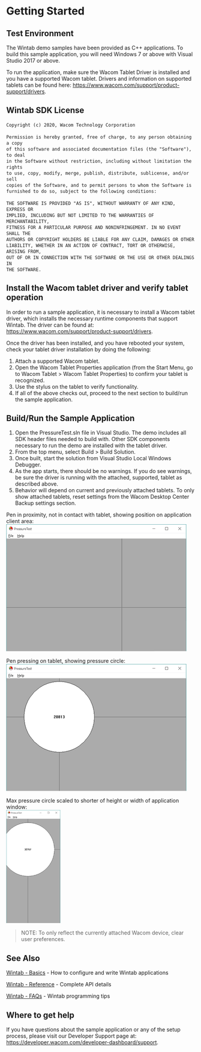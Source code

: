 # Getting Started 

## Test Environment
The Wintab demo samples have been provided as C++ applications. To build this sample application, you will need Windows 7 or above with Visual Studio 2017 or above.

To run the application, make sure the Wacom Tablet Driver is installed and you have a supported Wacom tablet. Drivers and information on supported tablets can be found here: https://www.wacom.com/support/product-support/drivers.

## Wintab SDK License
```
Copyright (c) 2020, Wacom Technology Corporation
 
Permission is hereby granted, free of charge, to any person obtaining a copy
of this software and associated documentation files (the "Software"), to deal
in the Software without restriction, including without limitation the rights
to use, copy, modify, merge, publish, distribute, sublicense, and/or sell
copies of the Software, and to permit persons to whom the Software is
furnished to do so, subject to the following conditions:
 
THE SOFTWARE IS PROVIDED "AS IS", WITHOUT WARRANTY OF ANY KIND, EXPRESS OR
IMPLIED, INCLUDING BUT NOT LIMITED TO THE WARRANTIES OF MERCHANTABILITY,
FITNESS FOR A PARTICULAR PURPOSE AND NONINFRINGEMENT. IN NO EVENT SHALL THE
AUTHORS OR COPYRIGHT HOLDERS BE LIABLE FOR ANY CLAIM, DAMAGES OR OTHER
LIABILITY, WHETHER IN AN ACTION OF CONTRACT, TORT OR OTHERWISE, ARISING FROM,
OUT OF OR IN CONNECTION WITH THE SOFTWARE OR THE USE OR OTHER DEALINGS IN
THE SOFTWARE.
```

## Install the Wacom tablet driver and verify tablet operation
In order to run a sample application, it is necessary to install a Wacom tablet driver, which installs the necessary runtime components that support Wintab. The driver can be found at: https://www.wacom.com/support/product-support/drivers.

Once the driver has been installed, and you have rebooted your system, check your tablet driver installation by doing the following:

1. Attach a supported Wacom tablet.
2. Open the Wacom Tablet Properties application (from the Start Menu, go to Wacom Tablet > Wacom Tablet Properties) to confirm your tablet is recognized.
3. Use the stylus on the tablet to verify functionality.
4. If all of the above checks out, proceed to the next section to build/run the sample application.

## Build/Run the Sample Application  
1. Open the PressureTest.sln file in Visual Studio. The demo includes all SDK header files needed to build with. Other SDK components necessary to run the demo are installed with the tablet driver.
1. From the top menu, select Build > Build Solution.
1. Once built, start the solution from Visual Studio Local Windows Debugger.
1. As the app starts, there should be no warnings. If you do see warnings, be sure the driver is running with the attached, supported, tablet as described above.
1. Behavior will depend on current and previously attached tablets. To only show attached tablets, reset settings from the Wacom Desktop Center Backup settings section.

Pen in proximity, not in contact with tablet, showing position on application client area:  
![](./Media/sc-gs-pt-penProx.png)


Pen pressing on tablet, showing pressure circle:  
![](./Media/sc-gs-pt-penPress.png)

Max pressure circle scaled to shorter of height or width of application window:  
![](./Media/sc-gs-pt-maxPress.png)


> NOTE: To only reflect the currently attached Wacom device, clear user preferences.

## See Also
[Wintab - Basics](https://developer-docs.wacom.com/wacom-device-api/docs/wintab-basics) - How to configure and write Wintab applications  

[Wintab - Reference](https://developer-docs.wacom.com/wacom-device-api/docs/wintab-reference) - Complete API details 

[Wintab - FAQs](https://developer-docs.wacom.com/wacom-device-api/docs/wintab-faqs) - Wintab programming tips  

## Where to get help  
If you have questions about the sample application or any of the setup process, please visit our Developer Support page at: https://developer.wacom.com/developer-dashboard/support.
